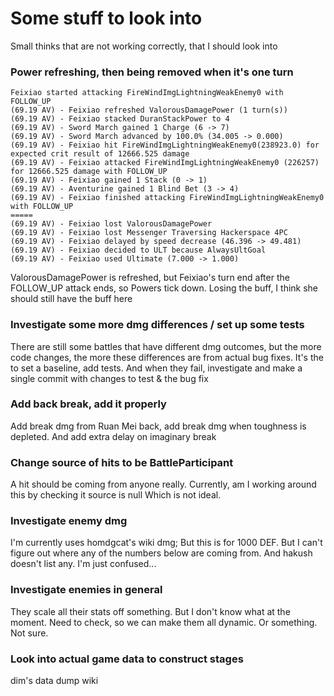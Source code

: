 # Some stuff to look into

Small thinks that are not working correctly, that I should look into

### Power refreshing, then being removed when it's one turn
```
Feixiao started attacking FireWindImgLightningWeakEnemy0 with FOLLOW_UP
(69.19 AV) - Feixiao refreshed ValorousDamagePower (1 turn(s))
(69.19 AV) - Feixiao stacked DuranStackPower to 4
(69.19 AV) - Sword March gained 1 Charge (6 -> 7)
(69.19 AV) - Sword March advanced by 100.0% (34.005 -> 0.000)
(69.19 AV) - Feixiao hit FireWindImgLightningWeakEnemy0(238923.0) for expected crit result of 12666.525 damage
(69.19 AV) - Feixiao attacked FireWindImgLightningWeakEnemy0 (226257) for 12666.525 damage with FOLLOW_UP
(69.19 AV) - Feixiao gained 1 Stack (0 -> 1)
(69.19 AV) - Aventurine gained 1 Blind Bet (3 -> 4)
(69.19 AV) - Feixiao finished attacking FireWindImgLightningWeakEnemy0 with FOLLOW_UP
=====
(69.19 AV) - Feixiao lost ValorousDamagePower
(69.19 AV) - Feixiao lost Messenger Traversing Hackerspace 4PC 
(69.19 AV) - Feixiao delayed by speed decrease (46.396 -> 49.481)
(69.19 AV) - Feixiao decided to ULT because AlwaysUltGoal
(69.19 AV) - Feixiao used Ultimate (7.000 -> 1.000)
```
ValorousDamagePower is refreshed, but Feixiao's turn end after the FOLLOW_UP attack ends, so Powers tick down. Losing the buff, 
I think she should still have the buff here

### Investigate some more dmg differences / set up some tests
There are still some battles that have different dmg outcomes, but the more code changes,
the more these differences are from actual bug fixes. It's the to set a baseline, add tests.
And when they fail, investigate and make a single commit with changes to test & the bug fix

### Add back break, add it properly
Add break dmg from Ruan Mei back, add break dmg when toughness is depleted. And add extra delay on imaginary break

### Change source of hits to be BattleParticipant
A hit should be coming from anyone really. Currently, am I working around this by checking it source is null
Which is not ideal.

### Investigate enemy dmg
I'm currently uses homdgcat's wiki dmg; But this is for 1000 DEF. But I can't figure out where 
any of the numbers below are coming from. And hakush doesn't list any.
I'm just confused...

### Investigate enemies in general
They scale all their stats off something. But I don't know what at the moment.
Need to check, so we can make them all dynamic. Or something. Not sure.


### Look into actual game data to construct stages
dim's data dump wiki